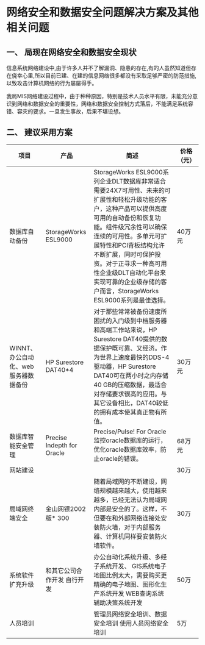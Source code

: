 # 网络安全和数据安全问题解决方案及其他相关问题


## 一、	局现在网络安全和数据安全现状
信息系统网络建设中,由于许多人并不了解漏洞、隐患的存在,有的人虽然知道但存在侥幸心里,所以目前已建、在建的信息网络很多都没有采取足够严密的防范措施,以致攻击计算机网络的行为屡屡得手。

我局MIS网络建设过程中，由于种种原因，特别是技术人员水平有限，未能充分意识到网络和数据安全的重要性，网络和数据安全控制方式落后，不能满足系统容错、容灾的要求。一旦发生事故，后果不堪设想。

## 二、	建议采用方案

项目|	产品	|简述	|价格（元）|
----|---|---|---|
数据库自动备份|	StorageWorks ESL9000	|StorageWorks ESL9000系列企业DLT数据库非常适合需要24X7可用性、未来的可扩展性和轻松升级功能的客户，这种产品可以提供高度可用的自动备份和恢复功能。组件级冗余性可以确保连续的可用性。多单元可扩展特性和PCI背板结构允许不断扩展，同时可保护投资。对于正寻求一种高可用性企业级DLT自动化平台来实现可靠的企业级存储的客户而言，StorageWorks ESL9000系列是最佳选择。	|40万元
WINNT、办公自动化、web服务器数据备份	|HP Surestore DAT40*4|	对于那些常常被备份速度所困扰的入门级到中档服务器和高端工作站来说，HP Surestore DAT40提供的数据保护既可靠、又经济。作为世界上速度最快的DDS-4驱动器，HP Surestore DAT40可在两小时之内存储40 GB的压缩数据，最适合对存储要求很高的应用。与其它设备相比，DAT40较低的拥有成本使其真正物有所值。	|30万元
数据库智能安全管理	|Precise Indepth for Oracle  |Precise/Pulse! For Oracle	监控oracle数据库的运行，优化oracle数据库效率，防止oracle的错误。	| 68万元
网站建设		|||	30万
局域网终端安全	|金山网镖2002版* 300|	随着局域网的不断建设，网络规模越来越大，使用越来越多，已经无法认为局域网内部是安全的了。这样，不但要在和外部网络连接处安装防火墙，对于内部服务器、计算机同样要安装防火墙软件。|	30万
系统软件扩充升级|	和其它公司合作开发 自行开发	| 办公自动化系统升级、多经子系统开发、 GIS系统电子地图比例太大，需要购买更精确的电子地图、图形化生产系统开发 WEB查询系统 辅助决策系统开发	|50万
人员培训	| | 	管理员网络安全培训、数据安全培训 使用人员网络安全培训 |	5万
